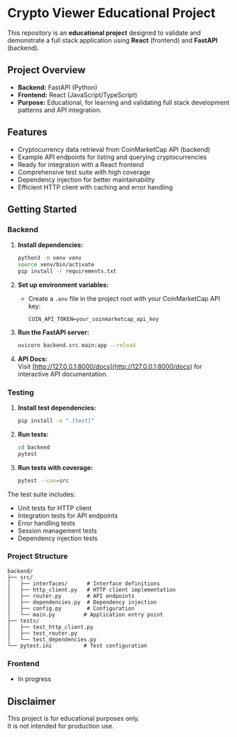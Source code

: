 # Crypto Viewer Educational Project

This repository is an **educational project** designed to validate and demonstrate a full stack application using **React** (frontend) and **FastAPI** (backend).

## Project Overview

- **Backend:** FastAPI (Python)
- **Frontend:** React (JavaScript/TypeScript)
- **Purpose:** Educational, for learning and validating full stack development patterns and API integration.

## Features

- Cryptocurrency data retrieval from CoinMarketCap API (backend)
- Example API endpoints for listing and querying cryptocurrencies
- Ready for integration with a React frontend
- Comprehensive test suite with high coverage
- Dependency injection for better maintainability
- Efficient HTTP client with caching and error handling

## Getting Started

### Backend

1. **Install dependencies:**
    ```bash
    python3 -m venv venv
    source venv/bin/activate
    pip install -r requirements.txt
    ```

2. **Set up environment variables:**
    - Create a `.env` file in the project root with your CoinMarketCap API key:
      ```
      COIN_API_TOKEN=your_coinmarketcap_api_key
      ```

3. **Run the FastAPI server:**
    ```bash
    uvicorn backend.src.main:app --reload
    ```

4. **API Docs:**  
   Visit [http://127.0.0.1:8000/docs](http://127.0.0.1:8000/docs) for interactive API documentation.

### Testing

1. **Install test dependencies:**
    ```bash
    pip install -e ".[test]"
    ```

2. **Run tests:**
    ```bash
    cd backend
    pytest
    ```

3. **Run tests with coverage:**
    ```bash
    pytest --cov=src
    ```

The test suite includes:
- Unit tests for HTTP client
- Integration tests for API endpoints
- Error handling tests
- Session management tests
- Dependency injection tests

### Project Structure

```
backend/
├── src/
│   ├── interfaces/      # Interface definitions
│   ├── http_client.py   # HTTP client implementation
│   ├── router.py        # API endpoints
│   ├── dependencies.py  # Dependency injection
│   ├── config.py        # Configuration
│   └── main.py         # Application entry point
├── tests/
│   ├── test_http_client.py
│   ├── test_router.py
│   └── test_dependencies.py
└── pytest.ini          # Test configuration
```

### Frontend

- In progress

## Disclaimer

This project is for educational purposes only.  
It is not intended for production use.
